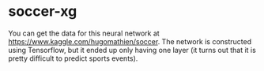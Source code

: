 # soccer-xg

You can get the data for this neural network at https://www.kaggle.com/hugomathien/soccer. The network is constructed using Tensorflow, but it ended up only having one layer (it turns out that it is pretty difficult to predict sports events).

